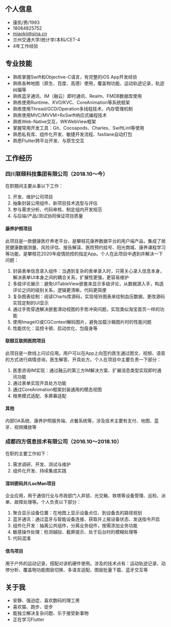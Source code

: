 ## 个人信息

- 康凯/男/1993
- 18084825752
- miaokii@sina.cn
- 兰州交通大学/统计学/本科/CET-4
- 4年工作经验

## 专业技能

- 熟练掌握Swift和Objective-C语言，有完整的iOS App开发经验
- 熟练各种地图（原生、百度、高德）使用，覆盖物功能、运动轨迹记录，轨迹纠偏等
- 熟练蓝牙通讯、IM（融云）即时通讯、Realm、FMDB数据库使用
- 熟练使用Runtime、KVO/KVC、CoreAnimation等系统框架
- 熟练使用Thread/GCD/Operation多线程技术、内存管理机制
- 熟练使用MVC/MVVM+RxSwift响应式编程技术
- 熟练Web-Native交互，WKWebView框架
- 掌握常用开发工具：Git、Cocoapods、Charles、SwiftLint等使用
- 熟悉私有库、组件化开发、敏捷开发流程、fastlane自动打包
- 熟悉Flutter跨平台开发、与原生交互

## 工作经历

### 四川联颐科技集团有限公司（2018.10～今）

在职期间主要从事以下工作：

1. 开发、维护公司项目
2. 抽象封装公用组件、新项目技术选型与评估
3. 参与需求分析、代码审核、制定组内开发规范
4. 与后端/产品/测试协同保证项目质量

#### 康养护照项目

此项目是一款健康医疗养老平台，是攀枝花康养数据平台的用户端产品，集成了居民健康数据测量、风险评估、报告解读、医院预约挂号、阳光商城、康养课程学习等功能，是攀枝花2020年疫情防控的指定App。个人在此项目中遇到并解决一下问题：

1. 封装表单信息录入组件：当遇到复杂的表单录入时，只需关心录入信息本身，解决表单UI本身之间的耦合关系，扩展性更强，更容易维护
2. 多级评论展示：避免UITableView嵌套来显示多级评论，从数据源入手，构造评论之间的级别关系，逻辑更清晰，代码更简便
3. 复杂图表绘制：阅读Charts库源码，实现哑铃图表来绘制血压数据，更改源码实现定制的UI显示
4. 通过手势穿透解决嵌套滑动视图的手势冲突问题，实现类似淘宝首页一样的功能
5. 使用ImageIO或CGContext解码图片，避免加载沙箱图片时的性能问题
6. 性能优化：监控卡顿、启动优化、包瘦身等

#### 联颐互联网医院项目

此项目是一款线上问诊应用。用户可以在App上向签约医生通过图文、视频、语音的方式进行病情咨询，医生解答、开具处方。个人在项目中主要负责一下部分：

1. 医患咨询IM实现：通过融云的第三方IM解决方案、扩展消息类型实现即时通讯功能
2. 通过表单实现开具处方功能
3. 通过CoreAnimation框架封装通用的模态视图
4. 暗黑模式适配、多屏幕适配

#### 其他

内部OA系统、康养护照服务端、点餐系统等，涉及技术主要有支付、地图、蓝牙、视频播放等

### 成都四方信息技术有限公司（2016.10～2018.10）

在职的主要工作如下：

1. 需求调研、开发、测试与维护
2. 组件化开发、持续集成实践

#### 深圳密码井/LocMan项目

企业应用，用于通信行业与市政部门人井锁、光交箱、铁塔等设备管理、巡检、派单、故障处理等。个人负责以下部分：

1. 聚合显示设备位置：在地图上显示设备点位、到设备去的路径规划
2. 蓝牙通讯：通过蓝牙与智能设备连接、获取并上报设备状态、发送指令开启
3. 组件化开发：抽离公共组件，分离业务组件，按需添加业务功能
4. 敏感操作处理：检测越狱、截屏提示、处于后台时的模糊处理等
5. 代码混淆

#### 信鸟项目

用于户外的运动记录，搭配对讲机硬件使用。涉及的技术点有：运动轨迹记录、动停分析、覆盖物功能图层切换、多语言适配、图层批量下载、蓝牙交互等

## 关于我

- 安静、强迫症、喜欢数码的理工男
- 喜欢猫、跑步、徒步
- 能独立解决复杂问题、乐于接受新事物
- 正在学习Flutter









